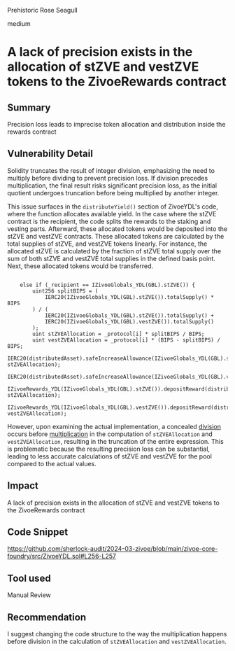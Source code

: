 Prehistoric Rose Seagull

medium

# A lack of precision exists in the allocation of stZVE and vestZVE tokens to the ZivoeRewards contract

## Summary
Precision loss leads to imprecise token allocation and distribution inside the rewards contract
## Vulnerability Detail
Solidity truncates the result of integer division, emphasizing the need to multiply before dividing to prevent precision loss. If division precedes multiplication, the final result risks significant precision loss, as the initial quotient undergoes truncation before being multiplied by another integer.

This issue surfaces in the `distributeYield()` section of ZivoeYDL's code, where the function allocates available yield. In the case where the stZVE contract is the recipient, the code splits the rewards to the staking and vesting parts. Afterward, these allocated tokens would be deposited into the stZVE and vestZVE contracts.
These allocated tokens are calculated by the total supplies of stZVE, and vestZVE tokens linearly. For instance, the allocated stZVE is calculated by the fraction of stZVE total supply over the sum of both stZVE and vestZVE total supplies in the defined basis point. Next, these allocated tokens would be transferred.

```Solidity

    else if (_recipient == IZivoeGlobals_YDL(GBL).stZVE()) {
        uint256 splitBIPS = (
            IERC20(IZivoeGlobals_YDL(GBL).stZVE()).totalSupply() * BIPS
        ) / (
            IERC20(IZivoeGlobals_YDL(GBL).stZVE()).totalSupply() + 
            IERC20(IZivoeGlobals_YDL(GBL).vestZVE()).totalSupply()
        );
        uint stZVEAllocation = _protocol[i] * splitBIPS / BIPS;
        uint vestZVEAllocation = _protocol[i] * (BIPS - splitBIPS) / BIPS;
        IERC20(distributedAsset).safeIncreaseAllowance(IZivoeGlobals_YDL(GBL).stZVE(), stZVEAllocation);
        IERC20(distributedAsset).safeIncreaseAllowance(IZivoeGlobals_YDL(GBL).vestZVE(),vestZVEAllocation);
        IZivoeRewards_YDL(IZivoeGlobals_YDL(GBL).stZVE()).depositReward(distributedAsset, stZVEAllocation);
        IZivoeRewards_YDL(IZivoeGlobals_YDL(GBL).vestZVE()).depositReward(distributedAsset, vestZVEAllocation);

```

However, upon examining the actual implementation, a concealed [division](https://github.com/sherlock-audit/2024-03-zivoe/blob/main/zivoe-core-foundry/src/ZivoeYDL.sol#L252) occurs before [multiplication](https://github.com/sherlock-audit/2024-03-zivoe/blob/main/zivoe-core-foundry/src/ZivoeYDL.sol#L256-L257) in the computation of `stZVEAllocation` and `vestZVEAllocation`, resulting in the truncation of the entire expression. This is problematic because the resulting precision loss can be substantial, leading to less accurate calculations of stZVE and vestZVE for the pool compared to the actual values.

## Impact
A lack of precision exists in the allocation of stZVE and vestZVE tokens to the ZivoeRewards contract

## Code Snippet
https://github.com/sherlock-audit/2024-03-zivoe/blob/main/zivoe-core-foundry/src/ZivoeYDL.sol#L256-L257
## Tool used

Manual Review

## Recommendation
I suggest changing the code structure to the way the multiplication happens before division in the calculation of `stZVEAllocation` and `vestZVEAllocation`.